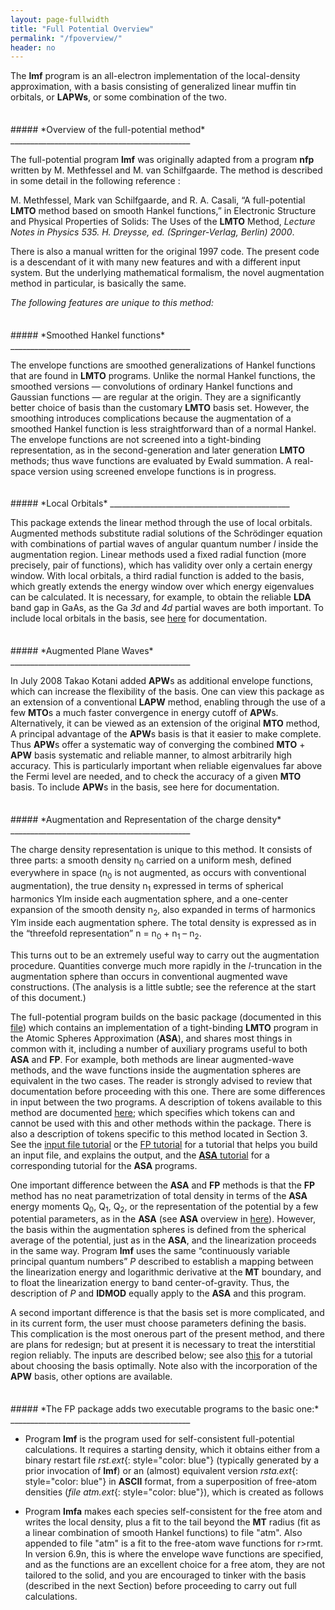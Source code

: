 ```yaml
---
layout: page-fullwidth
title: "Full Potential Overview"
permalink: "/fpoverview/"
header: no
---
```


The **lmf** program is an all-electron implementation of the local-density approximation, with a basis consisting of generalized linear muffin tin orbitals, or **LAPWs**, or some combination of the two.

<hr style="height:5pt; visibility:hidden;" />
##### *Overview of the full-potential method*
_____________________________________________

The full-potential program **lmf** was originally adapted from a program **nfp** written by M. Methfessel and M. van Schilfgaarde. The method is described in some detail in the following reference :

M. Methfessel, Mark van Schilfgaarde, and R. A. Casali, “A full-potential **LMTO** method based on smooth Hankel functions,” in Electronic Structure and Physical Properties of Solids: The Uses of the **LMTO** Method, *Lecture Notes in Physics 535. H. Dreysse, ed. (Springer-Verlag, Berlin) 2000*.

There is also a manual written for the original 1997 code. The present code is a descendant of it with many new features and with a different input system. But the underlying mathematical formalism, the novel augmentation method in particular, is basically the same.

*The following features are unique to this method:*

<hr style="height:5pt; visibility:hidden;" />
##### *Smoothed Hankel functions*
_____________________________________________

The envelope functions are smoothed generalizations of Hankel functions that are found in **LMTO** programs. Unlike the normal Hankel functions, the smoothed versions — convolutions of ordinary Hankel functions and Gaussian functions — are regular at the origin. They are a significantly better choice of basis than the customary **LMTO** basis set. However, the smoothing introduces complications because the augmentation of a smoothed Hankel function is less straightforward than of a normal Hankel. The envelope functions are not screened into a tight-binding representation, as in the second-generation and later generation **LMTO** methods; thus wave functions are evaluated by Ewald summation. A real-space version using screened envelope functions is in progress.

<hr style="height:5pt; visibility:hidden;" />
##### *Local Orbitals*
_____________________________________________

This package extends the linear method through the use of local orbitals. Augmented methods substitute radial solutions of the Schrödinger equation with combinations of partial waves of angular quantum number *l* inside the augmentation region. Linear methods used a fixed radial function (more precisely, pair of functions), which has validity over only a certain energy window. With local orbitals, a third radial function is added to the basis, which greatly extends the energy window over which energy eigenvalues can be calculated. It is necessary, for example, to obtain the reliable **LDA** band gap in GaAs, as the Ga *3d* and *4d* partial waves are both important. To include local orbitals in the basis, see  [here](/fpoptbas/) for documentation.

<hr style="height:5pt; visibility:hidden;" />
##### *Augmented Plane Waves*
_____________________________________________

In July 2008 Takao Kotani added **APW**s as additional envelope functions, which can increase the flexibility of the basis. One can view this package as an extension of a conventional **LAPW** method, enabling through the use of a few **MTO**s a much faster convergence in energy cutoff of **APW**s. Alternatively, it can be viewed as an extension of the original **MTO** method, A principal advantage of the **APW**s basis is that it easier to make complete. Thus **APW**s offer a systematic way of converging the combined **MTO** + **APW** basis systematic and reliable manner, to almost arbitrarily high accuracy. This is particularly important when reliable eigenvalues far above the Fermi level are needed, and to check the accuracy of a given **MTO** basis. To include **APW**s in the basis, see here for documentation.

<hr style="height:5pt; visibility:hidden;" />
##### *Augmentation and Representation of the charge density*
_____________________________________________

The charge density representation is unique to this method. It consists of three parts: a smooth density n<sub>0</sub> carried on a uniform mesh, defined everywhere in space (n<sub>0</sub> is not augmented, as occurs with conventional augmentation), the true density n<sub>1</sub> expressed in terms of spherical harmonics Ylm inside each augmentation sphere, and a one-center expansion of the smooth density n<sub>2</sub>, also expanded in terms of harmonics Ylm inside each augmentation sphere. The total density is expressed as in the “threefold representation” n = n<sub>0</sub> + n<sub>1</sub> – n<sub>2</sub>.

This turns out to be an extremely useful way to carry out the augmentation procedure. Quantities converge much more rapidly in the *l*-truncation in the augmentation sphere than occurs in conventional augmented wave constructions. (The analysis is a little subtle; see the reference at the start of this document.)

The full-potential program builds on the basic package (documented in this [file](/lmtut/)) which contains an implementation of a tight-binding **LMTO** program in the Atomic Spheres Approximation (**ASA**), and shares most things in common with it, including a number of auxiliary programs useful to both **ASA** and **FP**. For example, both methods are linear augmented-wave methods, and the wave functions inside the augmentation spheres are equivalent in the two cases. The reader is strongly advised to review that documentation before proceeding with this one. There are some differences in input between the two programs. A description of tokens available to this method are documented [here](/inputguide/); which specifies which tokens can and cannot be used with this and other methods within the package. There is also a description of tokens specific to this method located in Section 3. See the [input file tutorial](/inputguide/) or the [FP tutorial](/fpnew/) for a tutorial that helps you build an input file, and explains the output, and the [**ASA** tutorial](/asadoc/) for a corresponding tutorial for the **ASA** programs.

One important difference between the **ASA** and **FP** methods is that the **FP** method has no neat parametrization of total density in terms of the **ASA** energy moments Q<sub>0</sub>, Q<sub>1</sub>, Q<sub>2</sub>, or the representation of the potential by a few potential parameters, as in the **ASA** (see **ASA** overview in [here](/asadoc/)). However, the basis within the augmentation spheres is defined from the spherical average of the potential, just as in the **ASA**, and the linearization proceeds in the same way. Program **lmf** uses the same “continuously variable principal quantum numbers” *P* described to establish a mapping between the linearization energy and logarithmic derivative at the **MT** boundary, and to float the linearization energy to band center-of-gravity. Thus, the description of *P* and **IDMOD** equally apply to the **ASA** and this program.

A second important difference is that the basis set is more complicated, and in its current form, the user must choose parameters defining the basis. This complication is the most onerous part of the present method, and there are plans for redesign; but at present it is necessary to treat the interstitial region reliably. The inputs are described below; see also [this](/fpoptbas/) for a tutorial about choosing the basis optimally. Note also with the incorporation of the **APW** basis, other options are available.

<hr style="height:5pt; visibility:hidden;" />
##### *The FP package adds two executable programs to the basic one:*
_____________________________________________

+ Program **lmf** is the program used for self-consistent full-potential calculations. It requires a starting density, which it obtains either from a binary restart file *rst.ext*{: style="color: blue"} (typically generated by a prior invocation of **lmf**) or an (almost) equivalent version *rsta.ext*{: style="color: blue"} in **ASCII** format, from a superposition of free-atom densities (*file atm.ext*{: style="color: blue"}), which is created as follows

+ Program **lmfa** makes each species self-consistent for the free atom and writes the local density, plus a fit to the tail beyond the **MT** radius (fit as a linear combination of smooth Hankel functions) to file "atm". Also appended to file "atm" is a fit to the free-atom wave functions for r>rmt. In version 6.9n, this is where the envelope wave functions are specified, and as the functions are an excellent choice for a free atom, they are not tailored to the solid, and you are encouraged to tinker with the basis (described in the next Section) before proceeding to carry out full calculations.
